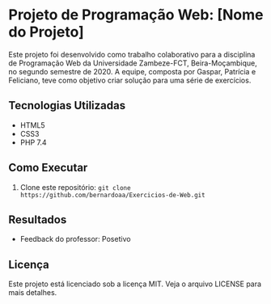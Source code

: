 # Projeto de Programação Web: [Nome do Projeto]

Este projeto foi desenvolvido como trabalho colaborativo para a disciplina de Programação Web da Universidade Zambeze-FCT, Beira-Moçambique, no segundo semestre de 2020. A equipe, composta por Gaspar, Patrícia e Feliciano, teve como objetivo criar solução para uma série de exercícios.

## Tecnologias Utilizadas
* HTML5
* CSS3
* PHP 7.4

## Como Executar
1. Clone este repositório: `git clone https://github.com/bernardoaa/Exercicios-de-Web.git`

## Resultados
* Feedback do professor: Posetivo

## Licença
Este projeto está licenciado sob a licença MIT. Veja o arquivo LICENSE para mais detalhes.
